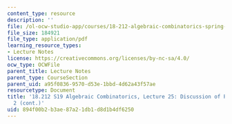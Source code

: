 ```yaml
---
content_type: resource
description: ''
file: /ol-ocw-studio-app/courses/18-212-algebraic-combinatorics-spring-2019/894f00b2b3ae87a21db1d8d1b4df6250_MIT18_212S19_lec25.pdf
file_size: 184921
file_type: application/pdf
learning_resource_types:
- Lecture Notes
license: https://creativecommons.org/licenses/by-nc-sa/4.0/
ocw_type: OCWFile
parent_title: Lecture Notes
parent_type: CourseSection
parent_uid: a95f0836-9570-d53e-1bbd-4d62a43f57ae
resourcetype: Document
title: '18.212 S19 Algebraic Combinatorics, Lecture 25: Discussion of Problem Set
  2 (cont.)'
uid: 894f00b2-b3ae-87a2-1db1-d8d1b4df6250
---
```

